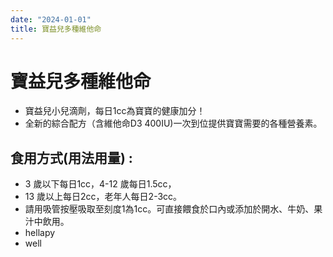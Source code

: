 ```yaml
---
date: "2024-01-01"
title: 寶益兒多種維他命
---
```


# 寶益兒多種維他命

- 寶益兒小兒滴劑，每日1cc為寶寶的健康加分！
- 全新的綜合配方（含維他命D3 400IU)一次到位提供寶寶需要的各種營養素。

## 食用方式(用法用量) :
* 3 歲以下每日1cc，4-12 歲每日1.5cc，
* 13 歲以上每日2cc，老年人每日2-3cc。
* 請用吸管按壓吸取至刻度1為1cc。可直接餵食於口內或添加於開水、牛奶、果汁中飲用。
* hellapy
* well
